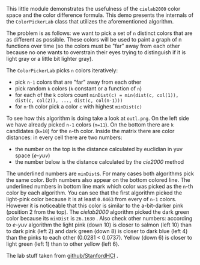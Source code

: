 This little module demonstrates the usefulness of the `cielab2000` color space and the color difference formula. This demo
presents the internals of the `ColorPickerLab` class that utilizes the aforementioned algorithm.

The problem is as follows: we want to pick a set of `n` distinct colors that are as different as possible. These colors
will be used to paint a graph of n functions over time (so the colors must be "far" away from each other because no one
wants to overstrain their eyes trying to distinguish if it is light gray or a little bit lighter gray).

The `ColorPickerLab` picks `n` colors iteratively:
* pick `n-1` colors that are "far" away from each other
* pick random `k` colors (`k` constant or a function of `n`)
* for each of the `k` colors count `minDist(c) = min(dist(c, col(1)), dist(c, col(2)), ..., dist(c, col(n-1)))`
* for `n`-th color pick a color `c` with highest `minDist(c)`

To see how this algorithm is doing take a look at `outl.png`. On the left side we have already picked `n-1` colors (`n=11`).
On the bottom there are `k` candidates (`k=10`) for the `n`-th color. Inside the matrix there are color distances:
in every cell there are two numbers:
* the number on the top is the distance calculated by euclidian in yuv space (_e-yuv_)
* the number below is the distance calculated by the _cie2000_ method

The underlined numbers are `minDist`s.
For many cases both algorithms pick the same color.
Both numbers also appear on the bottom colored line. The underlined numbers in bottom line mark which color was picked
as the `n`-th color by each algorithm. You can see that the first algorithm picked the light-pink color because it is
at least `0.0463` from every of `n-1` colors. However it is noticeable that this color is similar to the a-bit-darker pink
(position 2 from the top). The _cielab2000_ algorithm picked the dark green color because its `minDist` is `26.1630` .
Also check other numbers: according to _e-yuv_ algorithm the light pink (down 10) is closer to salmon (left 10) than
to dark pink (left 2) and dark green (down 8) is closer to dark blue (left 4) than the pinks to each other (0.0281 < 0.0737).
Yellow (down 6) is closer to light green (left 1) than to other yellow (left 6).

The lab stuff taken from [github/StanfordHCI](https://github.com/StanfordHCI/c3/blob/master/java/src/edu/stanford/vis/color/LAB.java) .
